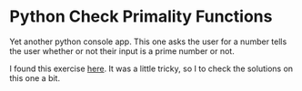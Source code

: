 # Python Check Primality Functions

Yet another python console app. This one asks the user for a number tells the user whether or not their input is a prime number or not.

I found this exercise <a href="http://www.practicepython.org/exercise/2014/04/16/11-check-primality-functions.html">here</a>. It was a little tricky, so I to check the solutions on this one a bit. 
